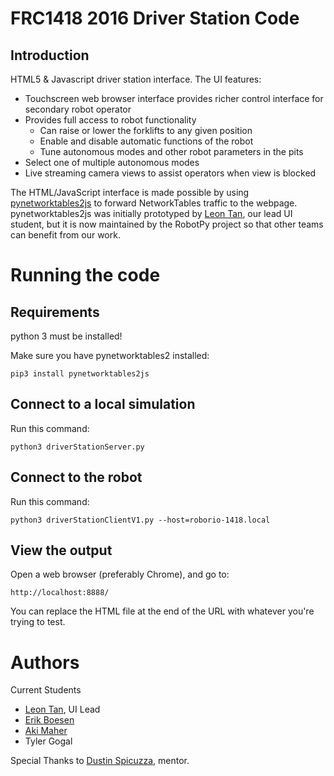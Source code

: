 FRC1418 2016 Driver Station Code
================================

Introduction
------------

HTML5 & Javascript driver station interface. The
UI features:

* Touchscreen web browser interface provides richer control interface
  for secondary robot operator
* Provides full access to robot functionality
  * Can raise or lower the forklifts to any given position
  * Enable and disable automatic functions of the robot
  * Tune autonomous modes and other robot parameters in the pits
* Select one of multiple autonomous modes
* Live streaming camera views to assist operators when view is blocked

The HTML/JavaScript interface is made possible by using [pynetworktables2js](https://github.com/robotpy/pynetworktables2js) to forward NetworkTables
traffic to the webpage. pynetworktables2js was initially prototyped by
[Leon Tan](https://github.com/lleontan), our lead UI student, but it is now maintained by the RobotPy
project so that other teams can benefit from our work.

Running the code
================

Requirements
------------

python 3 must be installed!

Make sure you have pynetworktables2 installed:

    pip3 install pynetworktables2js

Connect to a local simulation
-----------------------------

Run this command:

    python3 driverStationServer.py

Connect to the robot
--------------------

Run this command:

    python3 driverStationClientV1.py --host=roborio-1418.local

View the output
---------------

Open a web browser (preferably Chrome), and go to:

    http://localhost:8888/

You can replace the HTML file at the end of the URL with whatever you're
trying to test.


Authors
=======

Current Students

* [Leon Tan](https://github.com/lleontan), UI Lead
* [Erik Boesen](https://github.com/ErikBoesen)
* [Aki Maher](https://github.com/17mahera)
* Tyler Gogal

Special Thanks to [Dustin Spicuzza](https://github.com/virtuald), mentor.
